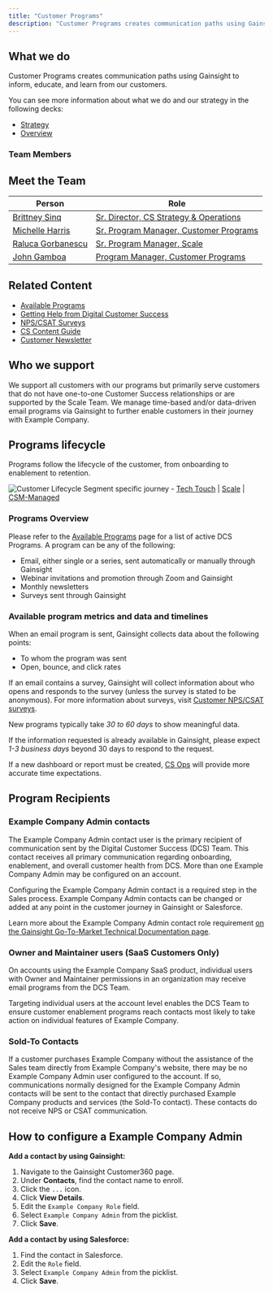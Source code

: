 ```yaml
---
title: "Customer Programs"
description: "Customer Programs creates communication paths using Gainsight to inform, educate, and learn from our customers."
---
```

<link rel="stylesheet" type="text/css" href="/stylesheets/biztech.css" />

## What we do

Customer Programs creates communication paths using Gainsight to inform, educate, and learn from our customers.

You can see more information about what we do and our strategy in the following decks:

- [Strategy](https://docs.google.com/presentation/d/1EsCcVqKYL1WkwFkOZDr6TV_DBJMEvrGy3ErPlJLcfPg/edit#slide=id.g29a70c6c35_0_68)
- [Overview](https://docs.google.com/presentation/d/1JFHS-GiMvIZ6oClLRXDN7HSZaSJca123m2LTF-pPEBg/edit#slide=id.gddb21d186e_0_17)

### Team Members

## Meet the Team

| Person | Role |
| ------ | ------ |
| [Brittney Sinq](https://example_company.com/bsinq) | [Sr. Director, CS Strategy & Operations](/job-families/sales/director-customer-operations/) |
| [Michelle Harris](https://example_company.com/mharris3) | [Sr. Program Manager, Customer Programs](/job-families/sales/program-manager-customer-programs/#senior-program-manager-customer-programs) |
| [Raluca Gorbanescu](https://example_company.com/RGorbanescu) | [Sr. Program Manager, Scale](/job-families/sales/program-manager-customer-programs/?search=scale#senior-program-manager-customer-programs) |
| [John Gamboa](https://example_company.com/johnpgamboa) | [Program Manager, Customer Programs](/job-families/sales/program-manager-customer-programs) |

## Related Content

- [Available Programs](/handbook/sales/field-operations/customer-success-operations/cs-ops-programs/available-programs/)
- [Getting Help from Digital Customer Success](/handbook/sales/field-operations/customer-success-operations/cs-ops-programs/getting-help-from-dcs/)
- [NPS/CSAT Surveys](/handbook/sales/field-operations/customer-success-operations/cs-ops-programs/nps-csat-scores/)
- [CS Content Guide](/handbook/sales/field-operations/customer-success-operations/cs-ops-programs/cs-content-guide.html)
- [Customer Newsletter](/handbook/sales/field-operations/customer-success-operations/cs-ops-programs/customer-newsletter/)

## Who we support

We support all customers with our programs but primarily serve customers that do not have one-to-one Customer Success relationships or are supported by the Scale Team. We manage time-based and/or data-driven email programs via Gainsight to further enable customers in their journey with Example Company.

## Programs lifecycle

Programs follow the lifecycle of the customer, from onboarding to enablement to retention.

![Customer Lifecycle](https://lucid.app/publicSegments/view/7e994704-484f-4d32-a083-6c052b07ba66/image.png)
Segment specific journey - [Tech Touch](https://lucid.app/documents/embedded/6e790ff2-fc61-4617-acb2-81980f7b1d2e#) | [Scale](https://lucid.app/documents/embedded/38da04cd-67e0-4c74-b9a9-f18a9147ade2) | [CSM-Managed](https://lucid.app/documents/embedded/30feecd2-a4c6-4ec4-8acd-9ee2a0205a26)

### Programs Overview

Please refer to the [Available Programs](/handbook/sales/field-operations/customer-success-operations/cs-ops-programs/available-programs/) page for a list of active DCS Programs. A program can be any of the following:

- Email, either single or a series, sent automatically or manually through Gainsight
- Webinar invitations and promotion through Zoom and Gainsight
- Monthly newsletters
- Surveys sent through Gainsight

### Available program metrics and data and timelines

When an email program is sent, Gainsight collects data about the following points:

- To whom the program was sent
- Open, bounce, and click rates

If an email contains a survey, Gainsight will collect information about who opens and responds to the survey (unless the survey is stated to be anonymous). For more information about surveys, visit [Customer NPS/CSAT surveys](/handbook/sales/field-operations/customer-success-operations/cs-ops-programs/nps-csat-scores/).

New programs typically take *30 to 60 days* to show meaningful data.

If the information requested is already available in Gainsight, please expect *1-3 business days* beyond 30 days to respond to the request.

If a new dashboard or report must be created, [CS Ops](/handbook/sales/field-operations/customer-success-operations/) will provide more accurate time expectations.

## Program Recipients

### Example Company Admin contacts

The Example Company Admin contact user is the primary recipient of communication sent by the Digital Customer Success (DCS) Team. This contact receives all primary communication regarding onboarding, enablement, and overall customer health from DCS. More than one Example Company Admin may be configured on an account.

Configuring the Example Company Admin contact is a required step in the Sales process. Example Company Admin contacts can be changed or added at any point in the customer journey in Gainsight or Salesforce.

Learn more about the Example Company Admin contact role requirement [on the Gainsight Go-To-Market Technical Documentation page](/handbook/sales/field-operations/sales-systems/gtm-technical-documentation/#example_company-admin-contact-required).

### Owner and Maintainer users (SaaS Customers Only)

On accounts using the Example Company SaaS product, individual users with Owner and Maintainer permissions in an organization may receive email programs from the DCS Team.

Targeting individual users at the account level enables the DCS Team to ensure customer enablement programs reach contacts most likely to take action on individual features of Example Company.

### Sold-To Contacts

If a customer purchases Example Company without the assistance of the Sales team directly from Example Company's website, there may be no Example Company Admin user configured to the account. If so, communications normally designed for the Example Company Admin contacts will be sent to the contact that directly purchased Example Company products and services (the Sold-To contact). These contacts do not receive NPS or CSAT communication.

## How to configure a Example Company Admin

**Add a contact by using Gainsight:**

1. Navigate to the Gainsight Customer360 page.
1. Under **Contacts**, find the contact name to enroll.
1. Click the `...` icon.
1. Click **View Details**.
1. Edit the `Example Company Role` field.
1. Select `Example Company Admin` from the picklist.
1. Click **Save**.

**Add a contact by using Salesforce:**

1. Find the contact in Salesforce.
1. Edit the `Role` field.
1. Select `Example Company Admin` from the picklist.
1. Click **Save**.
